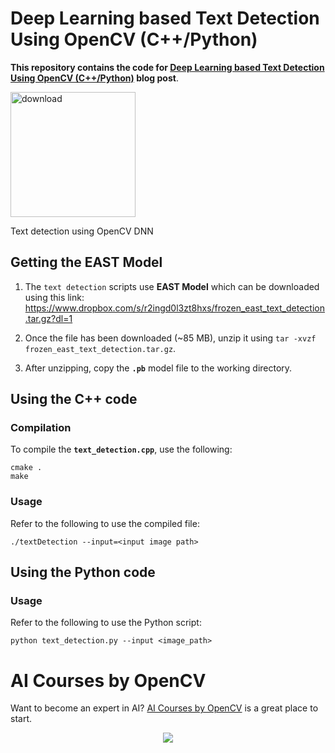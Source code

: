 # Deep Learning based Text Detection Using OpenCV (C++/Python)

**This repository contains the code for [Deep Learning based Text Detection Using OpenCV (C++/Python)](https://learnopencv.com/deep-learning-based-text-detection-using-opencv-c-python/) blog post**.

[<img src="https://learnopencv.com/wp-content/uploads/2022/07/download-button-e1657285155454.png" alt="download" width="200">](https://www.dropbox.com/sh/ak664y0psousrx0/AAAf1U0eaA5egBpsqSoBop41a?dl=1)

Text detection using OpenCV DNN

## Getting the EAST Model

1. The `text detection` scripts use **EAST Model** which can be downloaded using this link: https://www.dropbox.com/s/r2ingd0l3zt8hxs/frozen_east_text_detection.tar.gz?dl=1

2. Once the file has been downloaded (~85 MB), unzip it using `tar -xvzf frozen_east_text_detection.tar.gz`.

3. After unzipping, copy the **`.pb`** model file to the working directory.

## Using the C++ code

### Compilation

To compile the **`text_detection.cpp`**, use the following:

```
cmake .
make
```

### Usage

Refer to the following to use the compiled file:

```
./textDetection --input=<input image path>
```

## Using the Python code

### Usage

Refer to the following to use the Python script:

```
python text_detection.py --input <image_path>
```


# AI Courses by OpenCV

Want to become an expert in AI? [AI Courses by OpenCV](https://opencv.org/courses/) is a great place to start. 

<a href="https://opencv.org/courses/">
<p align="center"> 
<img src="https://learnopencv.com/wp-content/uploads/2023/01/AI-Courses-By-OpenCV-Github.png">
</p>
</a>
